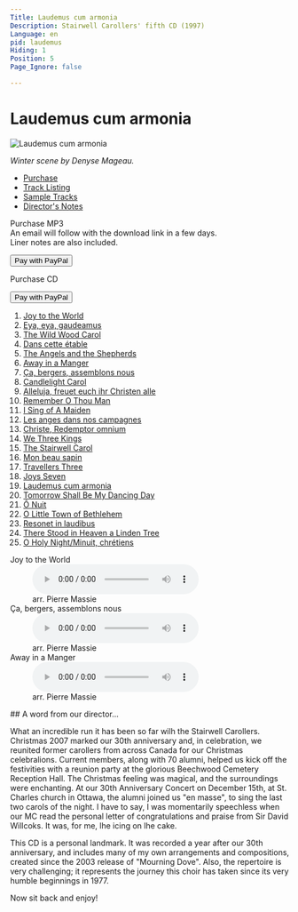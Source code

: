 ```yaml
---
Title: Laudemus cum armonia
Description: Stairwell Carollers' fifth CD (1997)
Language: en
pid: laudemus
Hiding: 1
Position: 5
Page_Ignore: false

---
```


<div markdown="1" class="jumbotron clearfix">

# Laudemus cum armonia #

<img alt="Laudemus cum armonia" src="%base_url%/assets/LaudemusCumArmonia-cover.jpg" class="cd-cover-image">
</div>

*Winter scene by Denyse Mageau.*

<ul class="nav nav-tabs">
  <li class="active"><a data-toggle="tab" href="#purchase">Purchase</a></li>
  <li><a data-toggle="tab" href="#tracklisting">Track Listing</a></li>
  <li><a data-toggle="tab" href="#samples">Sample Tracks</a></li>
  <li><a data-toggle="tab" href="#notes">Director's Notes</a></li>
</ul>

<div class="tab-content">
  <div id="purchase" class="tab-pane active">
	<div class="row">
      <div class="col-xs-12 col-sm-8">
		<p>Purchase MP3
		  <br>An email will follow with the download link in a few days.<br>Liner notes are also included.</p>
      </div>
      <div class="col-xs-12 col-sm-4">
		<form target="paypal" action="https://www.paypal.com/cgi-bin/webscr" method="post">
		  <input type="hidden" name="cmd" value="_cart">
		  <input type="hidden" name="business" value="carollers@rogers.com">
		  <input type="hidden" name="lc" value="CA">
		  <input type="hidden" name="item_name" value="Laudemus cum armonia MP3">
		  <input type="hidden" name="item_number" value="SC09-10">
		  <input type="hidden" name="amount" value="10.00">
		  <input type="hidden" name="currency_code" value="CAD">
		  <input type="hidden" name="button_subtype" value="products">
		  <input type="hidden" name="no_note" value="1">
		  <input type="hidden" name="no_shipping" value="2">
		  <input type="hidden" name="rm" value="1">
		  <input type="hidden" name="return" value="%base_url%">
		  <input type="hidden" name="shipping" value="0.00">
		  <input type="hidden" name="add" value="1">
		  <input type="hidden" name="bn" value="PP-ShopCartBF:PURCHASEMP3.png:NonHosted">
		  <button class="btn btn-primary" type="submit" >Pay with PayPal</button>
		</form>
      </div>
	</div>
	<div class="row">
      <div class="col-xs-12 col-sm-8">
		<p>Purchase CD</p>
      </div>
      <div class="col-xs-12 col-sm-4">
		<form target="paypal" action="https://www.paypal.com/cgi-bin/webscr" method="post">
		  <input type="hidden" name="add" value="1">
		  <input type="hidden" name="cmd" value="_cart">
		  <input type="hidden" name="business" value="carollers@rogers.com">
		  <input type="hidden" name="item_name" value="Laudemus cum armonia">
		  <input type="hidden" name="item_number" value="SC09-10">
		  <input type="hidden" name="amount" value="15.00">
		  <input type="hidden" name="no_shipping" value="2">
		  <input type="hidden" name="return" value="%base_url%">
		  <input type="hidden" name="cancel_return" value="%base_url%">
		  <input type="hidden" name="currency_code" value="CAD">
		  <input type="hidden" name="bn" value="PP-ShopCartBF">
		  <button class="btn btn-primary" type="submit" >Pay with PayPal</button>
		</form>
      </div>
	</div>
</div>
  <div id="tracklisting" class="tab-pane">
  	<ol>
  <li><a href="%base_url%/CDs/laudemus-cum-armonia-lyrics#1">Joy to the World</a></li>
  <li><a href="%base_url%/CDs/laudemus-cum-armonia-lyrics#2">Eya, eya, gaudeamus</a></li>
  <li><a href="%base_url%/CDs/laudemus-cum-armonia-lyrics#3">The Wild Wood Carol</a></li>
  <li><a href="%base_url%/CDs/laudemus-cum-armonia-lyrics#4">Dans cette étable</a></li>
  <li><a href="%base_url%/CDs/laudemus-cum-armonia-lyrics#5">The Angels and the Shepherds</a></li>
  <li><a href="%base_url%/CDs/laudemus-cum-armonia-lyrics#6">Away in a Manger</a></li>
  <li><a href="%base_url%/CDs/laudemus-cum-armonia-lyrics#7">Ça, bergers, assemblons nous</a></li>
  <li><a href="%base_url%/CDs/laudemus-cum-armonia-lyrics#8">Candlelight Carol</a></li>
  <li><a href="%base_url%/CDs/laudemus-cum-armonia-lyrics#9">Alleluja, freuet euch ihr Christen alle</a></li>
  <li><a href="%base_url%/CDs/laudemus-cum-armonia-lyrics#10">Remember O Thou Man</a></li>
  <li><a href="%base_url%/CDs/laudemus-cum-armonia-lyrics#11">I Sing of A Maiden</a></li>
  <li><a href="%base_url%/CDs/laudemus-cum-armonia-lyrics#12">Les anges dans nos campagnes</a></li>
  <li><a href="%base_url%/CDs/laudemus-cum-armonia-lyrics#13">Christe, Redemptor omnium</a></li>
  <li><a href="%base_url%/CDs/laudemus-cum-armonia-lyrics#14">We Three Kings</a></li>
  <li><a href="%base_url%/CDs/laudemus-cum-armonia-lyrics#15">The Stairwell Carol</a></li>
  <li><a href="%base_url%/CDs/laudemus-cum-armonia-lyrics#16">Mon beau sapin</a></li>
  <li><a href="%base_url%/CDs/laudemus-cum-armonia-lyrics#17">Travellers Three</a></li>
  <li><a href="%base_url%/CDs/laudemus-cum-armonia-lyrics#18">Joys Seven</a></li>
  <li><a href="%base_url%/CDs/laudemus-cum-armonia-lyrics#19">Laudemus cum armonia</a></li>
  <li><a href="%base_url%/CDs/laudemus-cum-armonia-lyrics#20">Tomorrow Shall Be My Dancing Day</a></li>
  <li><a href="%base_url%/CDs/laudemus-cum-armonia-lyrics#21">Ô Nuit</a></li>
  <li><a href="%base_url%/CDs/laudemus-cum-armonia-lyrics#22">O Little Town of Bethlehem</a></li>
  <li><a href="%base_url%/CDs/laudemus-cum-armonia-lyrics#23">Resonet in laudibus</a></li>
  <li><a href="%base_url%/CDs/laudemus-cum-armonia-lyrics#24">There Stood in Heaven a Linden Tree</a></li>
  <li><a href="%base_url%/CDs/laudemus-cum-armonia-lyrics#25">O Holy Night/Minuit, chrétiens</a></li>
</ol>
</div>

  <div id="samples" class="tab-pane">
	<dl>
	  <dt>Joy to the World</dt>
	  <dd><audio controls name="Joy to the World" style="max-width: 100%; max-height: 100%;">
		  <source src="%base_url%/assets/Joy.mp3" type="audio/mpeg">
	  </audio></dd>
	  <dd>arr. Pierre Massie</dd>
	  <dt>Ça, bergers, assemblons nous</dt>
	  <dd><audio controls name="Ça, bergers, assemblons nous" style="max-width: 100%; max-height: 100%;">
		  <source src="%base_url%/assets/Cabergers.mp3" type="audio/mpeg">
	  </audio></dd>
	  <dd>arr. Pierre Massie</dd>
	  <dt>Away in a Manger</dt>
	  <dd><audio controls name="Away in a Manger" style="max-width: 100%; max-height: 100%;">
		  <source src="%base_url%/assets/Away.mp3" type="audio/mpeg">
	  </audio></dd>
	  <dd>arr. Pierre Massie</dd>
	</dl>
  </div>

<div id="notes" class="tab-pane" markdown="1">
## A word from our director...

What an incredible run it has been so far wilh the Stairwell Carollers. Christmas 2007 marked our
30th anniversary and, in celebration, we reunited former carollers from across Canada for our
Christmas celebralions. Current members, along with 70 alumni, helped us kick off the festivities with
a reunion party at the glorious Beechwood Cemetery Reception Hall. The Christmas feeling was
magical, and the surroundings were enchanting. At our 30th Anniversary Concert on December 15th,
at St. Charles church in Ottawa, the alumni joined us "en masse", to sing the last two carols of the
night. I have to say, I was momentarily speechless when our MC read the personal letter of
congratulations and praise from Sir David Willcoks. It was, for me, lhe icing on lhe cake.

This CD is a personal landmark. It was recorded a year after our 30th anniversary, and includes many of my own arrangements and compositions, created since the 2003 release of "Mourning Dove". Also, the repertoire is very challenging; it represents the journey this choir has taken since its very humble beginnings in 1977.

Now sit back and enjoy!

</div>

</div>
